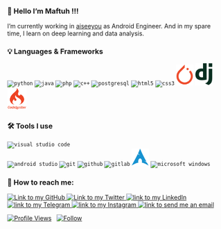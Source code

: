 ### 👋 Hello I’m Maftuh !!!

I’m currently working in [aiseeyou](https://aiseeyou.tech/) as Android Engineer. And in my spare time, I learn on deep learning and data analysis.


<!-- ### 📕 Latest Blog Post

- [A dot cost me 6,000 rupees!](https://aakarshbiju.medium.com/a-dot-cost-me-6-000-rupees-3f519595f86f?source=rss-f82fcec8502a------2)
- [I created 3D art daily for 50 days!](https://medium.com/creativcuckoo/i-created-3d-art-daily-for-50-days-bbea3ec4a01f?source=rss-f82fcec8502a------2)
- [Top free fonts for headings!](https://medium.com/creativcuckoo/top-free-fonts-for-headings-40afb244181?source=rss-f82fcec8502a------2)
- [Buttons — Rounded Corners or Sharp?](https://medium.com/creativcuckoo/buttons-rounded-corners-or-sharp-29109966a63c?source=rss-f82fcec8502a------2) -->


### :bulb: Languages & Frameworks
<code><img title="Python" alt="python" width="45px" src="https://cdn.jsdelivr.net/gh/devicons/devicon/icons/python/python-original.svg" /></code>
<code><img title="Java" alt="java" width="40px" src="https://cdn.jsdelivr.net/gh/devicons/devicon/icons/java/java-original.svg" /></code>
<code><img title="PHP" alt="php" width="40px" src="https://cdn.jsdelivr.net/gh/devicons/devicon/icons/php/php-original.svg" /></code>
<code><img title="C++" alt="c++" width="40px" src="https://cdn.jsdelivr.net/gh/devicons/devicon/icons/cplusplus/cplusplus-original.svg" /></code>
<code><img title="PostgreSQL" alt="postgresql" width="40px" src="https://cdn.jsdelivr.net/gh/devicons/devicon/icons/postgresql/postgresql-original.svg" /></code>
<code><img title="HTML 5" alt="html5" width="40px" src="https://cdn.jsdelivr.net/gh/devicons/devicon/icons/html5/html5-original.svg" /></code>
<code><img title="CSS 3" alt="css3" width="40px" src="https://cdn.jsdelivr.net/gh/devicons/devicon/icons/css3/css3-original.svg" /></code>
<code><img title="PyTorch" alt="pytorch" width="40px" src="./images/pytorch-icon.svg" /></code>
<code><img title="Django" alt="django" width="40px" src="./images/django-icon.svg" /></code>
<code><img title="CodeIgniter" alt="codeigniter" width="45px" src="./images/codeigniter.svg" /></code>


### :hammer_and_wrench: Tools I use
<code><img title="VS Code" alt="visual studio code" width="40px" src="https://cdn.jsdelivr.net/gh/devicons/devicon/icons/vscode/vscode-original.svg" /></code>
<code> <img title="Android Studio" alt="android studio" width="40px" src="https://cdn.jsdelivr.net/gh/devicons/devicon/icons/android/android-original.svg" /></code>
<code><img title="Git" alt="git" width="40px" src="https://cdn.jsdelivr.net/gh/devicons/devicon/icons/git/git-original.svg" /></code>
<code><img title="GitHub" alt="github" width="40px" src="https://cdn.jsdelivr.net/gh/devicons/devicon/icons/github/github-original.svg" /></code>
<code><img title="GitLab" alt="gitlab" width="40px" src="https://cdn.jsdelivr.net/gh/devicons/devicon/icons/gitlab/gitlab-original.svg" /></code>
<code><img title="Arch Linux" alt="arch linux" width="40px" src="./images/arch-linux-icon.svg" /></code>
<code><img title="MS Windows" alt="microsoft windows" width="40px" src="https://cdn.jsdelivr.net/gh/devicons/devicon/icons/windows8/windows8-original.svg" /></code>


### :busts_in_silhouette: How to reach me:
<a href="https://github.com/maftuhm">
    <img alt="Link to my GitHub" src="https://img.shields.io/github/followers/maftuhm?style=social&label=@maftuhm">
</a>
<!-- <a href="https://codepen.io/maftuhm">
    <img alt="link to my CodePen" src="https://img.shields.io/static/v1?label&message=/maftuh&color=000000&style=flat&logo=codepen"  />
</a> -->
<a href="https://twitter.com/maftuhmashuri/">
    <img alt="Link to my Twitter" src="https://img.shields.io/twitter/follow/Carol_Heloo?style=social&label=@maftuhmashuri">
</a>
<a href="https://linkedin.com/in/maftuhm">
    <img alt="link to my LinkedIn" src="https://img.shields.io/static/v1?label&message=/in/maftuhm&color=0A66C2&style=flat&logo=linkedin" />
</a>
<a href="https://t.me/maftuhm">
    <img alt="link to my Telegram" src="https://img.shields.io/static/v1?label&message=@maftuhm&color=26A5E4&style=flat&logo=telegram&logoColor=whitesmoke" />
</a>
<a href="https://www.instagram.com/maftuhmashuri/">
    <img alt="link to my Instagram" src="https://img.shields.io/static/v1?label&message=@maftuhmashuri&color=7E3ACE&style=flat&logo=instagram&logoColor=whitesmoke" />
</a>
<a href="mailto:maftuhmashuri@outlook.com">
    <img alt="link to send me an email" src="https://img.shields.io/static/v1?label&message=maftuhmashuri@outlook.com&color=whitesmoke&style=flat&logo=gmail" />
</a>


<!-- <h4 align="center">
  <a href="https://github.com/maftuhm?tab=repositories" title="Show Repositories">🔎 Show More 🔍</a>
</h4> -->

[![Profile Views](https://komarev.com/ghpvc/?username=maftuhm&color=yellowgreen&style=plastic&label=visitors)](https://github.com/maftuhm) &nbsp;
[![Follow](https://img.shields.io/github/followers/maftuhm?label=followers&style=plastic)](https://github.com/maftuhm) &nbsp;